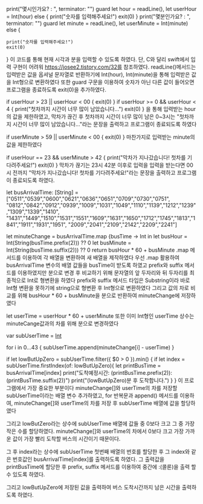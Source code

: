 print("몇시인가요? : ", terminator: "")
guard let hour = readLine(), let userHour = Int(hour) else {
    print("숫자를 입력해주세요!")
    exit(0)
} 
print("몇분인가요? : ", terminator: "")
guard let minute = readLine(), let userMinute = Int(minute) else {
    
    print("숫자를 입력해주세요!")
    exit(0)
}
이 코드를 통해 현재 시각과 분을 입력할 수 있도록 하였다. 단, C와 달리 swift에서 입력 구현이 어려워 https://josee2.tistory.com/32를 참조하였다.
readLine()메서드는 입력받은 값을 옵셔널 문자열로 반환하기에 Int(hour), Int(minute)을 통해 입력받은 값을 Int형으로 변환하였다
또한 guard 구문을 이용하여 숫자가 아닌 다른 값이 들어오면 프로그램을 종료하도록 exit(0)을 추가하였다.

if userHour > 23 || userHour < 00 {
    exit(0)
}
if userHour >= 0 && userHour < 4 {
    print("첫차까지 시간이 너무 많이 남았습니다...")
    exit(0)
}
을 통해 입력받는 hour의 값을 제한하였고, 막차가 끊긴 후 첫차까지 시간이 너무 많이 남은 0~3시는 "첫차까지 시간이 너무 많이 남았습니다..."라는 문장을 출력하고 프로그램이 종료되도록 하였다


if userMinute > 59 || userMinute < 00 {
    exit(0)
}
마찬가지로 입력받는 minute의 값을 제한하였다


if userHour == 23 && userMinute > 42 {
    print("막차가 지나갔습니다! 첫차를 기다려주세요!")
    exit(0)
}
막차가 끊기는 23시 42분 이후로 입력을 입력을 받는다면 00시 전까지 "막차가 지나갔습니다! 첫차를 기다려주세요!"라는 문장을 출력하고 프로그램이 종료되도록 하였다.

let busArrivalTime: [String] = ["0511","0539","0600","0621","0636","0651","0709","0730","0751",
"0812","0842","0912","0939","1009","1031","1049","1110","1139","1212","1239","1309","1339","1410",
"1431","1449","1510","1531","1551","1609","1631","1650","1712","1745","1813","1841","1911","1931","1951",
"2009","2041","2109","2142","2209","2241"]

let minuteChange = busArrivalTime.map {busTime -> Int in
    let busHour = Int(String(busTime.prefix(2))) ?? 0
    let busMinute = Int(String(busTime.suffix(2))) ?? 0
    return busHour * 60 + busMinute
.map 메서드를 이용하여 각 배열을 변환하여 새 배열을 제작하였다
우선 .map 활용하여 busArrivalTime 변수의 배열 값들을 busTime이 받도록 하였고 
prefix와 suffix 메서드를 이용하였지만 분으로 변경 후 비교하기 위해 문자열의 앞 두자리와 뒤 두자리를 최종적으로 Int로 형변환을 하였다
prefix와 suffix 메서드 타입은 Substring이라 바로 Int형 변환을 못하기에 string으로 형변환 후 Int형으로 변환하였다
그리고 값의 차로 비교를 위해 busHour * 60 + busMinute을 분으로 반환하여 minuteChange에 저장하였다

let userTime = userHour * 60 + userMinute
또한 이미 Int형인 userTime 상수는 minuteCange값과의 차를 위해 분으로 변경하였다

var subUserTime = [Int]()

for i in 0...43 {
    subUserTime.append(minuteChange[i] - userTime)
}

if let lowButUpZero = subUserTime.filter({ $0 > 0 }).min() {
    if let index = subUserTime.firstIndex(of: lowButUpZero){
        let printBusTime = busArrivalTime[index]
        print("도착예정시간: \(printBusTime.prefix(2)):\(printBusTime.suffix(2))")
        print("\(lowButUpZero)분 후 도착합니다.")
    }
}
이 프로그램에서 가장 중요한 부분이다 
 minuteChange[]와 userTime의 차를 저장할 subUserTime이라는 배열 변수 추가하였고,
 for 반복문과 append() 메서드를 이용하여, minuteChange[]와 userTime의 차를 저장 후 subUserTime 배열에 값을 할당하였다

 그리고 lowButZero라는 상수에 subUserTime 배열에 값들 중 0보다 크고 그 중 가장 작은 수를 할당하였다.
 minuteChange[]와 userTime의 차에서 0보다 크고 가장 가까운 값이 가장 빨리 도착할 버스의 시간이기 때문이다.

 그 후 index라는 상수에 subUserTime 첫번째 배열의 번호를 할당한 후 그 index와 같은 번호값인 busArrivalTime[index]를 출력하도록 하였다.
 그 출력값을 printBusTime에 할당한 후 prefix, suffix 메서드를 이용하여 중간에 :(콜론)을 출력 할 수 있도록 하였다.

 그리고 lowButUpZero에 저장된 값을 출력하여 버스 도착시간까지 남은 시간을 출력하도록 하였다.
